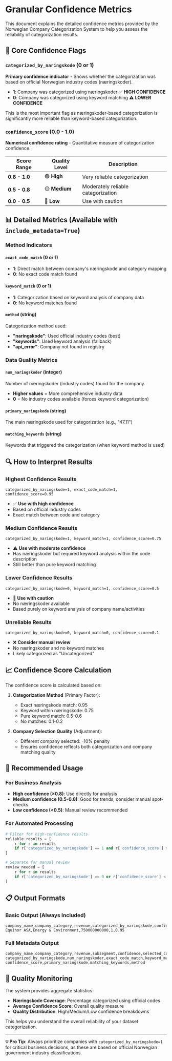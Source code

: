 # Granular Confidence Metrics

This document explains the detailed confidence metrics provided by the Norwegian Company Categorization System to help you assess the reliability of categorization results.

## 🎯 Core Confidence Flags

### `categorized_by_naringskode` (0 or 1)
**Primary confidence indicator** - Shows whether the categorization was based on official Norwegian industry codes (næringskoder).

- **1**: Company was categorized using næringskoder ✅ **HIGH CONFIDENCE**
- **0**: Company was categorized using keyword matching ⚠️ **LOWER CONFIDENCE**

This is the most important flag as næringskoder-based categorization is significantly more reliable than keyword-based categorization.

### `confidence_score` (0.0 - 1.0)
**Numerical confidence rating** - Quantitative measure of categorization confidence.

| Score Range | Quality Level | Description |
|-------------|---------------|-------------|
| **0.8 - 1.0** | 🟢 **High** | Very reliable categorization |
| **0.5 - 0.8** | 🟡 **Medium** | Moderately reliable categorization |
| **0.0 - 0.5** | 🔴 **Low** | Use with caution |

## 📊 Detailed Metrics (Available with `include_metadata=True`)

### Method Indicators

#### `exact_code_match` (0 or 1)
- **1**: Direct match between company's næringskode and category mapping
- **0**: No exact code match found

#### `keyword_match` (0 or 1)
- **1**: Categorization based on keyword analysis of company data
- **0**: No keyword matches found

#### `method` (string)
Categorization method used:
- **"naringskode"**: Used official industry codes (best)
- **"keywords"**: Used keyword analysis (fallback)
- **"api_error"**: Company not found in registry

### Data Quality Metrics

#### `num_naringskoder` (integer)
Number of næringskoder (industry codes) found for the company.
- **Higher values** = More comprehensive industry data
- **0** = No industry codes available (forces keyword categorization)

#### `primary_naringskode` (string)
The main næringskode used for categorization (e.g., "47.11")

#### `matching_keywords` (string)
Keywords that triggered the categorization (when keyword method is used)

## 🔍 How to Interpret Results

### Highest Confidence Results
```csv
categorized_by_naringskode=1, exact_code_match=1, confidence_score=0.95
```
- ✅ **Use with high confidence**
- Based on official industry codes
- Exact match between code and category

### Medium Confidence Results
```csv
categorized_by_naringskode=1, keyword_match=1, confidence_score=0.75
```
- ⚠️ **Use with moderate confidence**
- Has næringskoder but required keyword analysis within the code description
- Still better than pure keyword matching

### Lower Confidence Results
```csv
categorized_by_naringskode=0, keyword_match=1, confidence_score=0.5
```
- 🔴 **Use with caution**
- No næringskoder available
- Based purely on keyword analysis of company name/activities

### Unreliable Results
```csv
categorized_by_naringskode=0, keyword_match=0, confidence_score=0.1
```
- ❌ **Consider manual review**
- No næringskoder and no keyword matches
- Likely categorized as "Uncategorized"

## 📈 Confidence Score Calculation

The confidence score is calculated based on:

1. **Categorization Method** (Primary Factor):
   - Exact næringskode match: 0.95
   - Keyword within næringskode: 0.75
   - Pure keyword match: 0.5-0.6
   - No matches: 0.1-0.2

2. **Company Selection Quality** (Adjustment):
   - Different company selected: -10% penalty
   - Ensures confidence reflects both categorization and company matching quality

## 🎯 Recommended Usage

### For Business Analysis
- **High confidence (≥0.8)**: Use directly for analysis
- **Medium confidence (0.5-0.8)**: Good for trends, consider manual spot-checks
- **Low confidence (<0.5)**: Manual review recommended

### For Automated Processing
```python
# Filter for high-confidence results
reliable_results = [
    r for r in results 
    if r['categorized_by_naringskode'] == 1 and r['confidence_score'] >= 0.8
]

# Separate for manual review
review_needed = [
    r for r in results 
    if r['categorized_by_naringskode'] == 0 or r['confidence_score'] < 0.5
]
```

## 📋 Output Formats

### Basic Output (Always Included)
```csv
company_name,company_category,revenue,categorized_by_naringskode,confidence_score
Equinor ASA,Energy & Environment,750000000000,1,0.95
```

### Full Metadata Output
```csv
company_name,company_category,revenue,subsegment,confidence,selected_company,org_number,
categorized_by_naringskode,num_naringskoder,exact_code_match,keyword_match,
confidence_score,primary_naringskode,matching_keywords,method
```

## 🔧 Quality Monitoring

The system provides aggregate statistics:

- **Næringskode Coverage**: Percentage categorized using official codes
- **Average Confidence Score**: Overall quality measure
- **Quality Distribution**: High/Medium/Low confidence breakdowns

This helps you understand the overall reliability of your dataset categorization.

---

**💡 Pro Tip**: Always prioritize companies with `categorized_by_naringskode=1` for critical business decisions, as these are based on official Norwegian government industry classifications. 